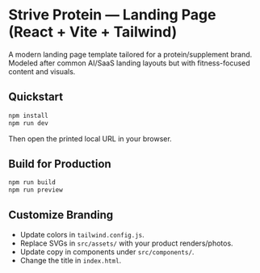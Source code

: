 
# Strive Protein — Landing Page (React + Vite + Tailwind)

A modern landing page template tailored for a protein/supplement brand. Modeled after common AI/SaaS landing layouts but with fitness-focused content and visuals.

## Quickstart

```bash
npm install
npm run dev
```
Then open the printed local URL in your browser.

## Build for Production
```bash
npm run build
npm run preview
```

## Customize Branding
- Update colors in `tailwind.config.js`.
- Replace SVGs in `src/assets/` with your product renders/photos.
- Update copy in components under `src/components/`.
- Change the title in `index.html`.
